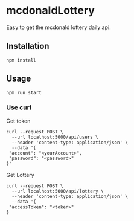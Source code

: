 # mcdonaldLottery

Easy to get the mcdonald lottery daily api.

## Installation
```
npm install
```

## Usage
```
npm run start
```

### Use curl
Get token
```
curl --request POST \
  --url localhost:5000/api/users \
  --header 'content-type: application/json' \
  --data '{
 "account": "<yourAccount>",
 "password": "<password>"
}'
```

Get Lottery
```
curl --request POST \
  --url localhost:5000/api/lottery \
  --header 'content-type: application/json' \
  --data '{
 "accessToken": "<token>"
}
```